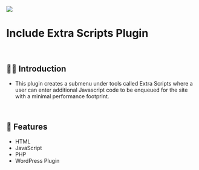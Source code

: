 ![](https://raw.githubusercontent.com/Matthewpco/WP-Plugin-Include-Extra-Scripts/main/include-extra-scripts.png)

# Include Extra Scripts Plugin

<br>

## 🙋‍♂️ Introduction

- This plugin creates a submenu under tools called Extra Scripts where a user can enter additional Javascript code to be enqueued for the site with a minimal performance footprint.

<br>

## 📜 Features

- HTML
- JavaScript
- PHP
- WordPress Plugin

